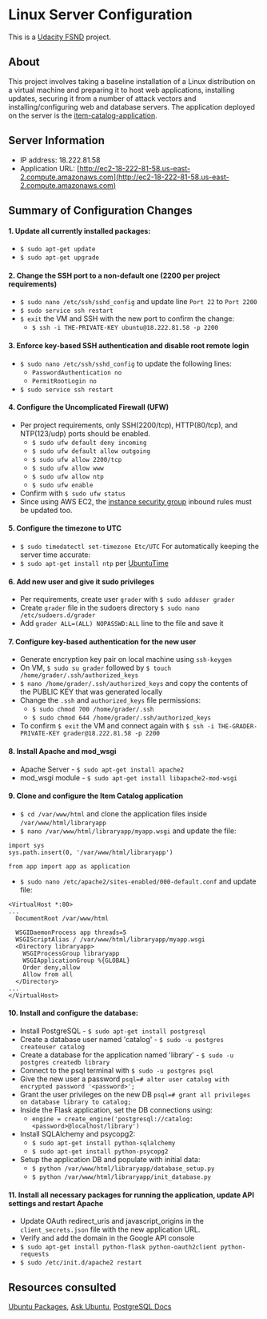 # Linux Server Configuration

This is a [Udacity FSND](https://www.udacity.com/course/full-stack-web-developer-nanodegree--nd004) project.

## About

This project involves taking a baseline installation of a Linux distribution on a virtual machine and preparing it to host web applications, installing updates, securing it from a number of attack vectors and installing/configuring web and database servers. The application deployed on the server is the [item-catalog-application](https://github.com/zlateff/item-catalog-application).

## Server Information

* IP address: 18.222.81.58
* Application URL: [http://ec2-18-222-81-58.us-east-2.compute.amazonaws.com](http://ec2-18-222-81-58.us-east-2.compute.amazonaws.com)

## Summary of Configuration Changes

#### 1. Update all currently installed packages:
* `$ sudo apt-get update`
* `$ sudo apt-get upgrade`
#### 2. Change the SSH port to a non-default one (2200 per project requirements)
* `$ sudo nano /etc/ssh/sshd_config` and update line `Port 22` to `Port 2200`
* `$ sudo service ssh restart`
* `$ exit` the VM and SSH with the new port to confirm the change:
    - `$ ssh -i THE-PRIVATE-KEY ubuntu@18.222.81.58 -p 2200`
#### 3. Enforce key-based SSH authentication and disable root remote login
* `$ sudo nano /etc/ssh/sshd_config` to update the following lines:
    - `PasswordAuthentication no`
    - `PermitRootLogin no`
* `$ sudo service ssh restart`
#### 4. Configure the Uncomplicated Firewall (UFW)
* Per project requirements, only SSH(2200/tcp), HTTP(80/tcp), and NTP(123/udp) ports should be enabled.
    - `$ sudo ufw default deny incoming`
    - `$ sudo ufw default allow outgoing`
    - `$ sudo ufw allow 2200/tcp`
    - `$ sudo ufw allow www`
    - `$ sudo ufw allow ntp`
    - `$ sudo ufw enable`
* Confirm with `$ sudo ufw status`
* Since using AWS EC2, the [instance security group](https://docs.aws.amazon.com/AWSEC2/latest/UserGuide/using-network-security.html#security-group-rules) inbound rules must be updated too.
#### 5. Configure the timezone to UTC
* `$ sudo timedatectl set-timezone Etc/UTC`
For automatically keeping the server time accurate:
* `$ sudo apt-get install ntp` per [UbuntuTime](https://help.ubuntu.com/community/UbuntuTime)
#### 6. Add new user and give it sudo privileges
* Per requirements, create user `grader` with `$ sudo adduser grader`
* Create `grader` file in the sudoers directory `$ sudo nano /etc/sudoers.d/grader`
* Add `grader ALL=(ALL) NOPASSWD:ALL` line to the file and save it
#### 7. Configure key-based authentication for the new user
* Generate encryption key pair on local machine using `ssh-keygen`
* On VM, `$ sudo su grader` followed by `$ touch /home/grader/.ssh/authorized_keys`
* `$ nano /home/grader/.ssh/authorized_keys` and copy the contents of the PUBLIC KEY that was generated locally
* Change the `.ssh` and `authorized_keys` file permissions:
    - `$ sudo chmod 700 /home/grader/.ssh`
    - `$ sudo chmod 644 /home/grader/.ssh/authorized_keys`
* To confirm `$ exit` the VM and connect again with `$ ssh -i THE-GRADER-PRIVATE-KEY grader@18.222.81.58 -p 2200`
#### 8. Install Apache and mod_wsgi
* Apache Server - `$ sudo apt-get install apache2`
* mod_wsgi module - `$ sudo apt-get install libapache2-mod-wsgi`
#### 9. Clone and configure the Item Catalog application
* `$ cd /var/www/html` and clone the application files inside `/var/www/html/libraryapp`
* `$ nano /var/www/html/libraryapp/myapp.wsgi` and update the file:
```
import sys
sys.path.insert(0, '/var/www/html/libraryapp')

from app import app as application
```
* `$ sudo nano /etc/apache2/sites-enabled/000-default.conf` and update file:
```
<VirtualHost *:80>
...
  DocumentRoot /var/www/html
  
  WSGIDaemonProcess app threads=5
  WSGIScriptAlias / /var/www/html/libraryapp/myapp.wsgi
  <Directory libraryapp>
    WSGIProcessGroup libraryapp
    WSGIApplicationGroup %{GLOBAL}
    Order deny,allow
    Allow from all
  </Directory>
...
</VirtualHost>
```
#### 10. Install and configure the database:
* Install PostgreSQL - `$ sudo apt-get install postgresql`
* Create a database user named 'catalog' - `$ sudo -u postgres createuser catalog`
* Create a database for the application named 'library' - `$ sudo -u postgres createdb library`
* Connect to the psql terminal with `$ sudo -u postgres psql`
* Give the new user a password `psql=# alter user catalog with encrypted password '<password>';`
* Grant the user privileges on the new DB `psql=# grant all privileges on database library to catalog;`
* Inside the Flask application, set the DB connections using:
    - `engine = create_engine('postgresql://catalog:<password>@localhost/library')`
* Install SQLAlchemy and psycopg2:
    - `$ sudo apt-get install python-sqlalchemy`
    - `$ sudo apt-get install python-psycopg2`
* Setup the application DB and populate with initial data:
    - `$ python /var/www/html/libraryapp/database_setup.py`
    - `$ python /var/www/html/libraryapp/init_database.py`
#### 11. Install all necessary packages for running the application, update API settings and restart Apache
* Update OAuth redirect_uris and javascript_origins in the `client_secrets.json` file with the new application URL.
* Verify and add the domain in the Google API console 
* `$ sudo apt-get install python-flask python-oauth2client python-requests`
* `$ sudo /etc/init.d/apache2 restart`

## Resources consulted
[Ubuntu Packages](https://packages.ubuntu.com/), [Ask Ubuntu](https://askubuntu.com/), [PostgreSQL Docs](https://www.postgresql.org/docs/)